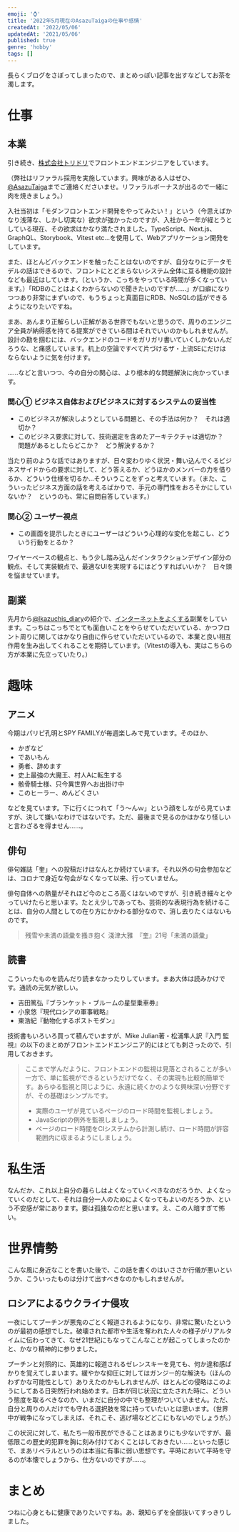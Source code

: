 ```yaml
---
emoji: '⌚'
title: '2022年5月現在のAsazuTaigaの仕事や感情'
createdAt: '2022/05/06'
updatedAt: '2021/05/06'
published: true
genre: 'hobby'
tags: []
---
```

長らくブログをさぼってしまったので、まとめっぽい記事を出すなどしてお茶を濁します。

# 仕事

## 本業

引き続き、[株式会社トリドリ](https://toridori.co.jp/)でフロントエンドエンジニアをしています。

（弊社はリファラル採用を実施しています。興味がある人はぜひ、[@AsazuTaiga](twitter.com/AsazuTaiga)までご連絡くださいませ。リファラルボーナスが出るので一緒に肉を焼きましょう。）

入社当初は「モダンフロントエンド開発をやってみたい！」という（今思えばかなり浅薄な、しかし切実な）欲求が強かったのですが、入社から一年が経とうとしている現在、その欲求はかなり満たされました。TypeScript、Next.js、GraphQL、Storybook、Vitest etc...を使用して、Webアプリケーション開発をしています。

また、ほとんどバックエンドを触ったことはないのですが、自分なりにデータモデルの話はできるので、フロントにとどまらないシステム全体に亘る機能の設計なども最近はしています。（というか、こっちをやっている時間が多くなっています。）「RDBのことはよくわからないので聞きたいのですが……」が口癖になりつつあり非常にまずいので、もうちょっと真面目にRDB、NoSQLの話ができるようになりたいですね。

まあ、あんまり正解らしい正解がある世界でもないと思うので、周りのエンジニア全員が納得感を持てる提案ができている間はそれでいいのかもしれませんが。設計の勘を掴むには、バックエンドのコードをガリガリ書いていくしかないんだろうな、と痛感しています。机上の空論ですべて片づけるザ・上流SEにだけはならないように気を付けます。

……などと言いつつ、今の自分の関心は、より根本的な問題解決に向かっています。

### 関心① ビジネス自体およびビジネスに対するシステムの妥当性

- このビジネスが解決しようとしている問題と、その手法は何か？　それは適切か？
- このビジネス要求に対して、技術選定を含めたアーキテクチャは適切か？　問題があるとしたらどこか？　どう解決するか？

当たり前のような話ではありますが、日々変わりゆく状況・舞い込んでくるビジネスサイドからの要求に対して、どう答えるか、どうほかのメンバーの力を借りるか、どういう仕様を切るか...そういうことをずっと考えています。（また、こういったビジネス方面の話を考えるばかりで、手元の専門性をおろそかにしていないか？　というのも、常に自問自答しています。）

### 関心② ユーザー視点

- この画面を提示したときにユーザーはどういう心理的な変化を起こし、どういう行動をとるか？

ワイヤーベースの観点と、もう少し踏み込んだインタラクションデザイン部分の観点、そして実装観点で、最適なUIを実現するにはどうすればいいか？　日々頭を悩ませています。

## 副業

先月から[@Ikazuchis_diary](https://twitter.com/Ikazuchis_diary)の紹介で、[インターネットをよくする](https://ja.dev/)副業をしています。こっちはこっちでとても面白いことをやらせていただいている、かつフロント周りに関してはかなり自由に作らせていただいているので、本業と良い相互作用を生み出してくれることを期待しています。（Vitestの導入も、実はこちらの方が本業に先立っていたり。）

# 趣味

## アニメ

今期はパリピ孔明とSPY FAMILYが毎週楽しみで見ています。そのほか、

- かぎなど
- であいもん
- 勇者、辞めます
- 史上最強の大魔王、村人Aに転生する
- 骸骨騎士様、只今異世界へお出掛け中
- このヒーラー、めんどくさい

などを見ています。下に行くにつれて「う～んｗ」という顔をしながら見ていますが、決して嫌いなわけではないです。ただ、最後まで見るのかはかなり怪しいと言わざるを得ません……。

## 俳句

俳句雑誌「奎」への投稿だけはなんとか続けています。それ以外の句会参加などは、コロナで身近な句会がなくなって以来、行っていません。

俳句自体への熱量がそれほど今のところ高くはないのですが、引き続き細々とやっていけたらと思います。たとえ少しであっても、芸術的な表現行為を続けることは、自分の人間としての在り方にかかわる部分なので、消し去りたくはないものです。

> 残雪や未満の語彙を搔き抱く 淺津大雅　『奎』21号「未満の語彙」

## 読書

こういったものを読んだり読まなかったりしています。まあ大体は読みかけです。通読の元気が欲しい。

- 吉田篤弘『ブランケット・ブルームの星型乗車券』
- 小泉悠『現代ロシアの軍事戦略』
- 東浩紀『動物化するポストモダン』

技術書もいろいろ買って積んでいますが、Mike Julian著・松浦隼人訳『入門 監視』の以下のまとめがフロントエンドエンジニア的にはとても刺さったので、引用しておきます。

> ここまで学んだように、フロントエンドの監視は見落とされることが多い一方で、単に監視ができるというだけでなく、その実現も比較的簡単です。あらゆる監視と同じように、永遠に続くかのような興味深い分野ですが、その基礎はシンプルです。
> - 実際のユーザが見ているページのロード時間を監視しましょう。
> - JavaScriptの例外を監視しましょう。
> - ページのロード時間をCIシステムから計測し続け、ロード時間が許容範囲内に収まるようにしましょう。

# 私生活

なんだか、これ以上自分の暮らしはよくなっていくべきなのだろうか、よくなっていくのだとして、それは自分一人のためによくなってもよいのだろうか、という不安感が常にあります。要は孤独なのだと思います。え、この人暗すぎて怖い。

# 世界情勢

こんな風に身近なことを書いた後で、この話を書くのはいささか行儀が悪いというか、こういったものは分けて出すべきなのかもしれませんが。

## ロシアによるウクライナ侵攻

一夜にしてプーチンが悪鬼のごとく報道されるようになり、非常に驚いたというのが最初の感想でした。破壊された都市や生活を奪われた人々の様子がリアルタイムに伝わってきて、なぜ21世紀にもなってこんなことが起こってしまったのかと、かなり精神的に参りました。

プーチンと対照的に、英雄的に報道されるゼレンスキーを見ても、何か違和感ばかりを覚えてしまいます。緩やかな抑圧に対してはガンジー的な解決も（ほんのわずかな可能性として）ありえたのかもしれませんが、ほとんどの侵略はこのようにしてある日突然行われ始めます。日本が同じ状況に立たされた時に、どういう態度を取るべきなのか、いまだに自分の中でも整理がついていません。ただ、自分と周りの人だけでも守れる選択肢を常に持っていたいとは思います。（世界中が戦争になってしまえば、それこそ、逃げ場などどこにもないのでしょうが。）

この状況に対して、私たち一般市民ができることはあまりにも少ないですが、最低限この歴史的犯罪を胸に刻み付けておくことはしておきたい……といった感じで、まあリベラルというのは本当に有事に弱い思想です。平時において平時を守るのが本懐でしょうから、仕方ないのですが……。

# まとめ

つねに心身ともに健康でありたいですね。あ、親知らずを全部抜いてすっきりしました。

